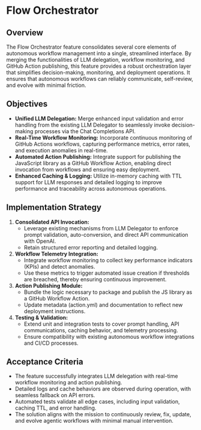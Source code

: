 # Flow Orchestrator

## Overview
The Flow Orchestrator feature consolidates several core elements of autonomous workflow management into a single, streamlined interface. By merging the functionalities of LLM delegation, workflow monitoring, and GitHub Action publishing, this feature provides a robust orchestration layer that simplifies decision-making, monitoring, and deployment operations. It ensures that autonomous workflows can reliably communicate, self-review, and evolve with minimal friction.

## Objectives
- **Unified LLM Delegation:** Merge enhanced input validation and error handling from the existing LLM Delegator to seamlessly invoke decision-making processes via the Chat Completions API.
- **Real-Time Workflow Monitoring:** Incorporate continuous monitoring of GitHub Actions workflows, capturing performance metrics, error rates, and execution anomalies in real-time.
- **Automated Action Publishing:** Integrate support for publishing the JavaScript library as a GitHub Workflow Action, enabling direct invocation from workflows and ensuring easy deployment.
- **Enhanced Caching & Logging:** Utilize in-memory caching with TTL support for LLM responses and detailed logging to improve performance and traceability across autonomous operations.

## Implementation Strategy
1. **Consolidated API Invocation:**
   - Leverage existing mechanisms from LLM Delegator to enforce prompt validation, auto-conversion, and direct API communication with OpenAI.
   - Retain structured error reporting and detailed logging.
2. **Workflow Telemetry Integration:**
   - Integrate workflow monitoring to collect key performance indicators (KPIs) and detect anomalies.
   - Use these metrics to trigger automated issue creation if thresholds are breached, thereby ensuring continuous improvement.
3. **Action Publishing Module:**
   - Bundle the logic necessary to package and publish the JS library as a GitHub Workflow Action.
   - Update metadata (action.yml) and documentation to reflect new deployment instructions.
4. **Testing & Validation:**
   - Extend unit and integration tests to cover prompt handling, API communications, caching behavior, and telemetry processing.
   - Ensure compatibility with existing autonomous workflow integrations and CI/CD processes.

## Acceptance Criteria
- The feature successfully integrates LLM delegation with real-time workflow monitoring and action publishing.
- Detailed logs and cache behaviors are observed during operation, with seamless fallback on API errors.
- Automated tests validate all edge cases, including input validation, caching TTL, and error handling.
- The solution aligns with the mission to continuously review, fix, update, and evolve agentic workflows with minimal manual intervention.